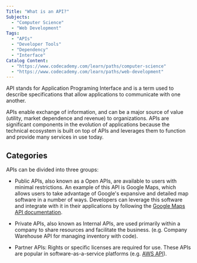 ```yaml
---
Title: "What is an API?"
Subjects:
  - "Computer Science"
  - "Web Development"
Tags:
  - "APIs" 
  - "Developer Tools"
  - "Dependency"
  - "Interface"
Catalog Content:  
  - "https://www.codecademy.com/learn/paths/computer-science"
  - "https://www.codecademy.com/learn/paths/web-development"
---
```


API stands for Application Programing Interface and is a term used to describe specifications that allow applications to communicate with one another. 

APIs enable exchange of information, and can be a major source of value (utility, market dependence and revenue) to organizations. APIs are significant components in the evolution of applications because the technical ecosystem is built on top of APIs and leverages them to function and provide many services in use today.

## Categories

APIs can be divided into three groups:

* Public APIs, also known as a Open APIs, are available to users with minimal restrictions. An example of this API is Google Maps, which allows users to take advantage of Google's expansive and detailed map software in a number of ways. Developers can leverage this software and integrate with it in their applications by following the [Google Maps API documentation](https://developers.google.com/maps/apis-by-platform).

* Private APIs, also known as Internal APIs, are used primarily within a company to share resources and facilitate the business. (e.g. Company Warehouse API for managing inventory with code). 

* Partner APIs: Rights or specific licenses are required for use. These APIs are popular in software-as-a-service platforms (e.g. [AWS API](https://docs.aws.amazon.com/general/latest/gr/aws-apis.html)).
